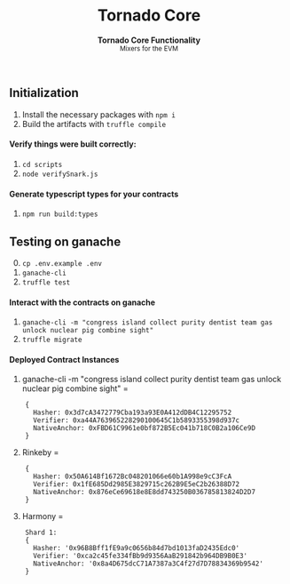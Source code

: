 <h1 align="center">Tornado Core</h1>

<p align="center">
    <strong>Tornado Core Functionality</strong>
    <br />
    <sub>Mixers for the EVM</sub>
</p>

<br />

## Initialization

1. Install the necessary packages with `npm i`
2. Build the artifacts with `truffle compile`

#### Verify things were built correctly:

1. `cd scripts`
2. `node verifySnark.js`

#### Generate typescript types for your contracts

1. `npm run build:types`

## Testing on ganache

0. `cp .env.example .env`
1. `ganache-cli`
2. `truffle test`

#### Interact with the contracts on ganache

1. `ganache-cli -m "congress island collect purity dentist team gas unlock nuclear pig combine sight"`
2. `truffle migrate`

#### Deployed Contract Instances

1. ganache-cli -m "congress island collect purity dentist team gas unlock nuclear pig combine sight" =
``` 
    {
      Hasher: 0x3d7cA3472779Cba193a93E0A412dDB4C12295752
      Verifier: 0xa44A763965228290100645C1b5893355398d937c
      NativeAnchor: 0xFBD61C9961e0bf872B5Ec041b718C0B2a106Ce9D
    }
```

2. Rinkeby = 
```
    {
      Hasher: 0x50A614Bf1672Bc048201066e60b1A998e9cC3FcA
      Verifier: 0x1fE685Dd2985E3829715c262B9E5eC2b26388D72
      NativeAnchor: 0x876eCe69618e8E8dd743250B036785813824D2D7
    }
```

3. Harmony = 
```
    Shard 1: 
    {
      Hasher: '0x96B8Bff1fE9a9c0656b84d7bd1013faD2435Edc0'
      Verifier: '0xca2c45fe334fBb9d9356AaB291842b964DB9B0E3'
      NativeAnchor: '0x8a4D675dcC71A7387a3C4f27d7D78834369b9542'
    }
```

